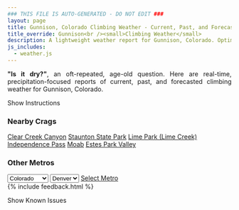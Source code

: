 ```yaml
---
### THIS FILE IS AUTO-GENERATED - DO NOT EDIT ###
layout: page
title: Gunnison, Colorado Climbing Weather - Current, Past, and Forecasted Report
title_override: Gunnison<br /><small>Climbing Weather</small>
description: A lightweight weather report for Gunnison, Colorado. Optimized for slow internet connections.
js_includes:
  - weather.js
---
```


<section class="measure center lh-copy f5-ns f6 ph2 mv4" style="text-align: justify;">
<strong>"Is it dry?"</strong>, an oft-repeated, age-old question. Here are real-time,
precipitation-focused reports of current, past, and forecasted climbing weather for Gunnison, Colorado.
</section>

<p id="settings-toggle" class="mw5 b center tc hover-light-red black-70 pointer">Show Instructions</p>
<section id="settings" class="overflow-hidden" style="display:none;">
    <div class="mv2 ph2 center">
        <div class="fn f6 tc pv2">
            <p class="measure lh-copy center"><strong>Show/hide hourly forecasts</strong> by clicking the desired day.</p>
            <hr class="mw5 p0 mv2 o-60 b0 bt b--light-red light-red bg-light-red">
            <p class="measure lh-copy center"><strong>Current and Past conditions</strong> are measured by the nearest weather station. <strong>Forecast conditions</strong> are calculated and polled separately.</p>
            <hr class="mw5 p0 mv2 o-60 b0 bt b--light-red light-red bg-light-red">
            <p class="measure lh-copy center"><strong>Having issues?</strong> Try <a id="clear-cache" class="no-underline relative fancy-link light-red hover-light-red" href="#">clearing the local cache</a>.</p>
            <hr class="mw5 p0 mv2 o-60 b0 bt b--light-red light-red bg-light-red">
            <p class="measure lh-copy center">Weather data sourced from <a class="no-underline fancy-link relative light-red" target="_blank" href="https://www.weather.gov/documentation/services-web-api">weather.gov</a>.</p>
        </div>
    </div>
</section>
<section id="weather" data-crag="gunnison-colorado" class="mv4-ns mv3 ph2 center"></section>
<section id="nearby" class="tc lh-copy">
  <h3>Nearby Crags</h3>
<a class="nowrap no-underline fancy-link relative light-red mh3" href="/crags/clear-creek-canyon-colorado-weather.html">Clear Creek Canyon</a>
<a class="nowrap no-underline fancy-link relative light-red mh3" href="/crags/staunton-state-park-colorado-weather.html">Staunton State Park</a>
<a class="nowrap no-underline fancy-link relative light-red mh3" href="/crags/lime-park-lime-creek-colorado-weather.html">Lime Park (Lime Creek)</a>
<a class="nowrap no-underline fancy-link relative light-red mh3" href="/crags/independence-pass-colorado-weather.html">Independence Pass</a>
<a class="nowrap no-underline fancy-link relative light-red mh3" href="/crags/moab-utah-weather.html">Moab</a>
<a class="nowrap no-underline fancy-link relative light-red mh3" href="/crags/estes-park-valley-colorado-weather.html">Estes Park Valley</a>
</section>
<section id="nearby" class="tc lh-copy">
  <h3>Other Metros</h3>
  <select class="ma1 bg-near-white pa2" id="stateSel">
    <option value="Texas">Texas</option>
    <option value="Washington">Washington</option>
    <option value="Colorado" selected>Colorado</option>
    <option value="Tennessee">Tennessee</option>
    <option value="Utah">Utah</option>
    <option value="California">California</option>
  </select>
  <select class="ma1 bg-near-white pa2" id="citySel">
    <option value="Denver" selected>Denver</option>
  </select>
  <a id="selectMetro" class="f6 link dim ph3 pv2 ma1 dib white bg-light-red" href="/crags/denver-colorado-weather.html">Select Metro</a>
  <script>
    var states = [];
    states["Texas"] = "Austin"
    states["Washington"] = "Seattle"
    states["Colorado"] = "Denver"
    states["Tennessee"] = "Nashville"
    states["Utah"] = "Salt Lake City"
    states["California"] = "San Francisco|Los Angeles"
  </script>
</section>
{% include feedback.html %}
<p id="issues-toggle" class="mw5 b center tc hover-light-red black-70 pointer">Show Known Issues</p>
<section id="issues" class="overflow-hidden tc f6">
</section>

<script>
  var weekly_GJT_152_72 = {"updated":"2022-01-29T07:51:34+00:00","units":"us","forecastGenerator":"BaselineForecastGenerator","generatedAt":"2022-01-29T08:43:34+00:00","updateTime":"2022-01-29T07:51:34+00:00","validTimes":"2022-01-29T01:00:00+00:00/P8D","elevation":{"unitCode":"wmoUnit:m","value":2479.8528},"periods":[{"number":1,"name":"Overnight","startTime":"2022-01-29T01:00:00-07:00","endTime":"2022-01-29T06:00:00-07:00","isDaytime":false,"temperature":-2,"temperatureUnit":"F","temperatureTrend":null,"windSpeed":"0 mph","windDirection":"E","icon":"https://api.weather.gov/icons/land/night/cold?size=medium","shortForecast":"Mostly Clear","detailedForecast":"Mostly clear, with a low around -2. East wind around 0 mph."},{"number":2,"name":"Saturday","startTime":"2022-01-29T06:00:00-07:00","endTime":"2022-01-29T18:00:00-07:00","isDaytime":true,"temperature":23,"temperatureUnit":"F","temperatureTrend":null,"windSpeed":"0 to 5 mph","windDirection":"WNW","icon":"https://api.weather.gov/icons/land/day/few?size=medium","shortForecast":"Sunny","detailedForecast":"Sunny, with a high near 23. West northwest wind 0 to 5 mph."},{"number":3,"name":"Saturday Night","startTime":"2022-01-29T18:00:00-07:00","endTime":"2022-01-30T06:00:00-07:00","isDaytime":false,"temperature":-1,"temperatureUnit":"F","temperatureTrend":null,"windSpeed":"0 to 5 mph","windDirection":"NE","icon":"https://api.weather.gov/icons/land/night/cold?size=medium","shortForecast":"Mostly Clear","detailedForecast":"Mostly clear, with a low around -1. Northeast wind 0 to 5 mph."},{"number":4,"name":"Sunday","startTime":"2022-01-30T06:00:00-07:00","endTime":"2022-01-30T18:00:00-07:00","isDaytime":true,"temperature":34,"temperatureUnit":"F","temperatureTrend":null,"windSpeed":"0 to 5 mph","windDirection":"SSW","icon":"https://api.weather.gov/icons/land/day/few?size=medium","shortForecast":"Sunny","detailedForecast":"Sunny, with a high near 34. South southwest wind 0 to 5 mph."},{"number":5,"name":"Sunday Night","startTime":"2022-01-30T18:00:00-07:00","endTime":"2022-01-31T06:00:00-07:00","isDaytime":false,"temperature":2,"temperatureUnit":"F","temperatureTrend":null,"windSpeed":"5 mph","windDirection":"NE","icon":"https://api.weather.gov/icons/land/night/cold?size=medium","shortForecast":"Mostly Clear","detailedForecast":"Mostly clear, with a low around 2. Northeast wind around 5 mph."},{"number":6,"name":"Monday","startTime":"2022-01-31T06:00:00-07:00","endTime":"2022-01-31T18:00:00-07:00","isDaytime":true,"temperature":34,"temperatureUnit":"F","temperatureTrend":null,"windSpeed":"5 to 10 mph","windDirection":"WNW","icon":"https://api.weather.gov/icons/land/day/sct?size=medium","shortForecast":"Mostly Sunny","detailedForecast":"Mostly sunny, with a high near 34."},{"number":7,"name":"Monday Night","startTime":"2022-01-31T18:00:00-07:00","endTime":"2022-02-01T06:00:00-07:00","isDaytime":false,"temperature":6,"temperatureUnit":"F","temperatureTrend":null,"windSpeed":"5 to 10 mph","windDirection":"NNW","icon":"https://api.weather.gov/icons/land/night/cold?size=medium","shortForecast":"Partly Cloudy","detailedForecast":"Partly cloudy, with a low around 6."},{"number":8,"name":"Tuesday","startTime":"2022-02-01T06:00:00-07:00","endTime":"2022-02-01T18:00:00-07:00","isDaytime":true,"temperature":30,"temperatureUnit":"F","temperatureTrend":null,"windSpeed":"5 mph","windDirection":"WSW","icon":"https://api.weather.gov/icons/land/day/snow?size=medium","shortForecast":"Chance Snow Showers","detailedForecast":"A chance of snow showers after 11am. Mostly cloudy, with a high near 30. New snow accumulation of less than half an inch possible."},{"number":9,"name":"Tuesday Night","startTime":"2022-02-01T18:00:00-07:00","endTime":"2022-02-02T06:00:00-07:00","isDaytime":false,"temperature":8,"temperatureUnit":"F","temperatureTrend":null,"windSpeed":"5 mph","windDirection":"W","icon":"https://api.weather.gov/icons/land/night/snow?size=medium","shortForecast":"Chance Snow Showers","detailedForecast":"A chance of snow showers. Mostly cloudy, with a low around 8. New snow accumulation of less than one inch possible."},{"number":10,"name":"Wednesday","startTime":"2022-02-02T06:00:00-07:00","endTime":"2022-02-02T18:00:00-07:00","isDaytime":true,"temperature":24,"temperatureUnit":"F","temperatureTrend":null,"windSpeed":"5 to 15 mph","windDirection":"WSW","icon":"https://api.weather.gov/icons/land/day/snow?size=medium","shortForecast":"Chance Snow Showers","detailedForecast":"A chance of snow showers before 5pm. Mostly cloudy, with a high near 24. New snow accumulation of less than half an inch possible."},{"number":11,"name":"Wednesday Night","startTime":"2022-02-02T18:00:00-07:00","endTime":"2022-02-03T06:00:00-07:00","isDaytime":false,"temperature":-6,"temperatureUnit":"F","temperatureTrend":null,"windSpeed":"5 to 10 mph","windDirection":"SW","icon":"https://api.weather.gov/icons/land/night/cold?size=medium","shortForecast":"Partly Cloudy","detailedForecast":"Partly cloudy, with a low around -6."},{"number":12,"name":"Thursday","startTime":"2022-02-03T06:00:00-07:00","endTime":"2022-02-03T18:00:00-07:00","isDaytime":true,"temperature":20,"temperatureUnit":"F","temperatureTrend":null,"windSpeed":"5 to 10 mph","windDirection":"W","icon":"https://api.weather.gov/icons/land/day/sct?size=medium","shortForecast":"Mostly Sunny","detailedForecast":"Mostly sunny, with a high near 20."},{"number":13,"name":"Thursday Night","startTime":"2022-02-03T18:00:00-07:00","endTime":"2022-02-04T06:00:00-07:00","isDaytime":false,"temperature":-7,"temperatureUnit":"F","temperatureTrend":null,"windSpeed":"5 mph","windDirection":"NW","icon":"https://api.weather.gov/icons/land/night/cold?size=medium","shortForecast":"Mostly Clear","detailedForecast":"Mostly clear, with a low around -7."},{"number":14,"name":"Friday","startTime":"2022-02-04T06:00:00-07:00","endTime":"2022-02-04T18:00:00-07:00","isDaytime":true,"temperature":24,"temperatureUnit":"F","temperatureTrend":null,"windSpeed":"5 to 10 mph","windDirection":"W","icon":"https://api.weather.gov/icons/land/day/few?size=medium","shortForecast":"Sunny","detailedForecast":"Sunny, with a high near 24."}]}
  var hourly_GJT_152_72 = {"@context":["https://geojson.org/geojson-ld/geojson-context.jsonld",{"@version":"1.1","wx":"https://api.weather.gov/ontology#","geo":"http://www.opengis.net/ont/geosparql#","unit":"http://codes.wmo.int/common/unit/","@vocab":"https://api.weather.gov/ontology#"}],"type":"Feature","geometry":{"type":"Polygon","coordinates":[[[-106.855759,38.5572231],[-106.8532816,38.5351203],[-106.8249691,38.5370592],[-106.8274406,38.5591622],[-106.855759,38.5572231]]]},"properties":{"updated":"2022-01-29T07:51:34+00:00","units":"us","forecastGenerator":"HourlyForecastGenerator","generatedAt":"2022-01-29T08:43:35+00:00","updateTime":"2022-01-29T07:51:34+00:00","validTimes":"2022-01-29T01:00:00+00:00/P8D","elevation":{"unitCode":"wmoUnit:m","value":2479.8528},"periods":[{"number":1,"name":"","startTime":"2022-01-29T01:00:00-07:00","endTime":"2022-01-29T02:00:00-07:00","isDaytime":false,"temperature":-1,"temperatureUnit":"F","temperatureTrend":null,"windSpeed":"0 mph","windDirection":"E","icon":"https://api.weather.gov/icons/land/night/cold?size=small","shortForecast":"Mostly Clear","detailedForecast":""},{"number":2,"name":"","startTime":"2022-01-29T02:00:00-07:00","endTime":"2022-01-29T03:00:00-07:00","isDaytime":false,"temperature":-1,"temperatureUnit":"F","temperatureTrend":null,"windSpeed":"0 mph","windDirection":"E","icon":"https://api.weather.gov/icons/land/night/cold?size=small","shortForecast":"Mostly Clear","detailedForecast":""},{"number":3,"name":"","startTime":"2022-01-29T03:00:00-07:00","endTime":"2022-01-29T04:00:00-07:00","isDaytime":false,"temperature":0,"temperatureUnit":"F","temperatureTrend":null,"windSpeed":"0 mph","windDirection":"E","icon":"https://api.weather.gov/icons/land/night/cold?size=small","shortForecast":"Mostly Clear","detailedForecast":""},{"number":4,"name":"","startTime":"2022-01-29T04:00:00-07:00","endTime":"2022-01-29T05:00:00-07:00","isDaytime":false,"temperature":0,"temperatureUnit":"F","temperatureTrend":null,"windSpeed":"0 mph","windDirection":"E","icon":"https://api.weather.gov/icons/land/night/cold?size=small","shortForecast":"Mostly Clear","detailedForecast":""},{"number":5,"name":"","startTime":"2022-01-29T05:00:00-07:00","endTime":"2022-01-29T06:00:00-07:00","isDaytime":false,"temperature":0,"temperatureUnit":"F","temperatureTrend":null,"windSpeed":"0 mph","windDirection":"E","icon":"https://api.weather.gov/icons/land/night/cold?size=small","shortForecast":"Mostly Clear","detailedForecast":""},{"number":6,"name":"","startTime":"2022-01-29T06:00:00-07:00","endTime":"2022-01-29T07:00:00-07:00","isDaytime":true,"temperature":-1,"temperatureUnit":"F","temperatureTrend":null,"windSpeed":"0 mph","windDirection":"E","icon":"https://api.weather.gov/icons/land/day/cold?size=small","shortForecast":"Sunny","detailedForecast":""},{"number":7,"name":"","startTime":"2022-01-29T07:00:00-07:00","endTime":"2022-01-29T08:00:00-07:00","isDaytime":true,"temperature":-2,"temperatureUnit":"F","temperatureTrend":null,"windSpeed":"0 mph","windDirection":"E","icon":"https://api.weather.gov/icons/land/day/cold?size=small","shortForecast":"Mostly Sunny","detailedForecast":""},{"number":8,"name":"","startTime":"2022-01-29T08:00:00-07:00","endTime":"2022-01-29T09:00:00-07:00","isDaytime":true,"temperature":0,"temperatureUnit":"F","temperatureTrend":null,"windSpeed":"5 mph","windDirection":"E","icon":"https://api.weather.gov/icons/land/day/cold?size=small","shortForecast":"Mostly Sunny","detailedForecast":""},{"number":9,"name":"","startTime":"2022-01-29T09:00:00-07:00","endTime":"2022-01-29T10:00:00-07:00","isDaytime":true,"temperature":4,"temperatureUnit":"F","temperatureTrend":null,"windSpeed":"0 mph","windDirection":"N","icon":"https://api.weather.gov/icons/land/day/cold?size=small","shortForecast":"Sunny","detailedForecast":""},{"number":10,"name":"","startTime":"2022-01-29T10:00:00-07:00","endTime":"2022-01-29T11:00:00-07:00","isDaytime":true,"temperature":10,"temperatureUnit":"F","temperatureTrend":null,"windSpeed":"5 mph","windDirection":"W","icon":"https://api.weather.gov/icons/land/day/cold?size=small","shortForecast":"Sunny","detailedForecast":""},{"number":11,"name":"","startTime":"2022-01-29T11:00:00-07:00","endTime":"2022-01-29T12:00:00-07:00","isDaytime":true,"temperature":16,"temperatureUnit":"F","temperatureTrend":null,"windSpeed":"5 mph","windDirection":"W","icon":"https://api.weather.gov/icons/land/day/few?size=small","shortForecast":"Sunny","detailedForecast":""},{"number":12,"name":"","startTime":"2022-01-29T12:00:00-07:00","endTime":"2022-01-29T13:00:00-07:00","isDaytime":true,"temperature":20,"temperatureUnit":"F","temperatureTrend":null,"windSpeed":"5 mph","windDirection":"SW","icon":"https://api.weather.gov/icons/land/day/few?size=small","shortForecast":"Sunny","detailedForecast":""},{"number":13,"name":"","startTime":"2022-01-29T13:00:00-07:00","endTime":"2022-01-29T14:00:00-07:00","isDaytime":true,"temperature":22,"temperatureUnit":"F","temperatureTrend":null,"windSpeed":"5 mph","windDirection":"SW","icon":"https://api.weather.gov/icons/land/day/few?size=small","shortForecast":"Sunny","detailedForecast":""},{"number":14,"name":"","startTime":"2022-01-29T14:00:00-07:00","endTime":"2022-01-29T15:00:00-07:00","isDaytime":true,"temperature":23,"temperatureUnit":"F","temperatureTrend":null,"windSpeed":"5 mph","windDirection":"W","icon":"https://api.weather.gov/icons/land/day/few?size=small","shortForecast":"Sunny","detailedForecast":""},{"number":15,"name":"","startTime":"2022-01-29T15:00:00-07:00","endTime":"2022-01-29T16:00:00-07:00","isDaytime":true,"temperature":23,"temperatureUnit":"F","temperatureTrend":null,"windSpeed":"5 mph","windDirection":"W","icon":"https://api.weather.gov/icons/land/day/few?size=small","shortForecast":"Sunny","detailedForecast":""},{"number":16,"name":"","startTime":"2022-01-29T16:00:00-07:00","endTime":"2022-01-29T17:00:00-07:00","isDaytime":true,"temperature":22,"temperatureUnit":"F","temperatureTrend":null,"windSpeed":"5 mph","windDirection":"W","icon":"https://api.weather.gov/icons/land/day/few?size=small","shortForecast":"Sunny","detailedForecast":""},{"number":17,"name":"","startTime":"2022-01-29T17:00:00-07:00","endTime":"2022-01-29T18:00:00-07:00","isDaytime":true,"temperature":19,"temperatureUnit":"F","temperatureTrend":null,"windSpeed":"5 mph","windDirection":"NNW","icon":"https://api.weather.gov/icons/land/day/few?size=small","shortForecast":"Sunny","detailedForecast":""},{"number":18,"name":"","startTime":"2022-01-29T18:00:00-07:00","endTime":"2022-01-29T19:00:00-07:00","isDaytime":false,"temperature":16,"temperatureUnit":"F","temperatureTrend":null,"windSpeed":"5 mph","windDirection":"N","icon":"https://api.weather.gov/icons/land/night/few?size=small","shortForecast":"Mostly Clear","detailedForecast":""},{"number":19,"name":"","startTime":"2022-01-29T19:00:00-07:00","endTime":"2022-01-29T20:00:00-07:00","isDaytime":false,"temperature":12,"temperatureUnit":"F","temperatureTrend":null,"windSpeed":"5 mph","windDirection":"NNE","icon":"https://api.weather.gov/icons/land/night/few?size=small","shortForecast":"Mostly Clear","detailedForecast":""},{"number":20,"name":"","startTime":"2022-01-29T20:00:00-07:00","endTime":"2022-01-29T21:00:00-07:00","isDaytime":false,"temperature":10,"temperatureUnit":"F","temperatureTrend":null,"windSpeed":"5 mph","windDirection":"N","icon":"https://api.weather.gov/icons/land/night/cold?size=small","shortForecast":"Mostly Clear","detailedForecast":""},{"number":21,"name":"","startTime":"2022-01-29T21:00:00-07:00","endTime":"2022-01-29T22:00:00-07:00","isDaytime":false,"temperature":8,"temperatureUnit":"F","temperatureTrend":null,"windSpeed":"0 mph","windDirection":"ENE","icon":"https://api.weather.gov/icons/land/night/cold?size=small","shortForecast":"Mostly Clear","detailedForecast":""},{"number":22,"name":"","startTime":"2022-01-29T22:00:00-07:00","endTime":"2022-01-29T23:00:00-07:00","isDaytime":false,"temperature":7,"temperatureUnit":"F","temperatureTrend":null,"windSpeed":"5 mph","windDirection":"E","icon":"https://api.weather.gov/icons/land/night/cold?size=small","shortForecast":"Mostly Clear","detailedForecast":""},{"number":23,"name":"","startTime":"2022-01-29T23:00:00-07:00","endTime":"2022-01-30T00:00:00-07:00","isDaytime":false,"temperature":6,"temperatureUnit":"F","temperatureTrend":null,"windSpeed":"5 mph","windDirection":"E","icon":"https://api.weather.gov/icons/land/night/cold?size=small","shortForecast":"Mostly Clear","detailedForecast":""},{"number":24,"name":"","startTime":"2022-01-30T00:00:00-07:00","endTime":"2022-01-30T01:00:00-07:00","isDaytime":false,"temperature":5,"temperatureUnit":"F","temperatureTrend":null,"windSpeed":"5 mph","windDirection":"ENE","icon":"https://api.weather.gov/icons/land/night/cold?size=small","shortForecast":"Mostly Clear","detailedForecast":""},{"number":25,"name":"","startTime":"2022-01-30T01:00:00-07:00","endTime":"2022-01-30T02:00:00-07:00","isDaytime":false,"temperature":4,"temperatureUnit":"F","temperatureTrend":null,"windSpeed":"0 mph","windDirection":"ENE","icon":"https://api.weather.gov/icons/land/night/cold?size=small","shortForecast":"Mostly Clear","detailedForecast":""},{"number":26,"name":"","startTime":"2022-01-30T02:00:00-07:00","endTime":"2022-01-30T03:00:00-07:00","isDaytime":false,"temperature":2,"temperatureUnit":"F","temperatureTrend":null,"windSpeed":"0 mph","windDirection":"ENE","icon":"https://api.weather.gov/icons/land/night/cold?size=small","shortForecast":"Mostly Clear","detailedForecast":""},{"number":27,"name":"","startTime":"2022-01-30T03:00:00-07:00","endTime":"2022-01-30T04:00:00-07:00","isDaytime":false,"temperature":1,"temperatureUnit":"F","temperatureTrend":null,"windSpeed":"0 mph","windDirection":"ENE","icon":"https://api.weather.gov/icons/land/night/cold?size=small","shortForecast":"Mostly Clear","detailedForecast":""},{"number":28,"name":"","startTime":"2022-01-30T04:00:00-07:00","endTime":"2022-01-30T05:00:00-07:00","isDaytime":false,"temperature":0,"temperatureUnit":"F","temperatureTrend":null,"windSpeed":"0 mph","windDirection":"ENE","icon":"https://api.weather.gov/icons/land/night/cold?size=small","shortForecast":"Mostly Clear","detailedForecast":""},{"number":29,"name":"","startTime":"2022-01-30T05:00:00-07:00","endTime":"2022-01-30T06:00:00-07:00","isDaytime":false,"temperature":0,"temperatureUnit":"F","temperatureTrend":null,"windSpeed":"0 mph","windDirection":"ENE","icon":"https://api.weather.gov/icons/land/night/cold?size=small","shortForecast":"Mostly Clear","detailedForecast":""},{"number":30,"name":"","startTime":"2022-01-30T06:00:00-07:00","endTime":"2022-01-30T07:00:00-07:00","isDaytime":true,"temperature":-1,"temperatureUnit":"F","temperatureTrend":null,"windSpeed":"0 mph","windDirection":"ENE","icon":"https://api.weather.gov/icons/land/day/cold?size=small","shortForecast":"Sunny","detailedForecast":""},{"number":31,"name":"","startTime":"2022-01-30T07:00:00-07:00","endTime":"2022-01-30T08:00:00-07:00","isDaytime":true,"temperature":-1,"temperatureUnit":"F","temperatureTrend":null,"windSpeed":"0 mph","windDirection":"ENE","icon":"https://api.weather.gov/icons/land/day/cold?size=small","shortForecast":"Mostly Sunny","detailedForecast":""},{"number":32,"name":"","startTime":"2022-01-30T08:00:00-07:00","endTime":"2022-01-30T09:00:00-07:00","isDaytime":true,"temperature":1,"temperatureUnit":"F","temperatureTrend":null,"windSpeed":"0 mph","windDirection":"ENE","icon":"https://api.weather.gov/icons/land/day/cold?size=small","shortForecast":"Mostly Sunny","detailedForecast":""},{"number":33,"name":"","startTime":"2022-01-30T09:00:00-07:00","endTime":"2022-01-30T10:00:00-07:00","isDaytime":true,"temperature":6,"temperatureUnit":"F","temperatureTrend":null,"windSpeed":"0 mph","windDirection":"ESE","icon":"https://api.weather.gov/icons/land/day/cold?size=small","shortForecast":"Mostly Sunny","detailedForecast":""},{"number":34,"name":"","startTime":"2022-01-30T10:00:00-07:00","endTime":"2022-01-30T11:00:00-07:00","isDaytime":true,"temperature":14,"temperatureUnit":"F","temperatureTrend":null,"windSpeed":"5 mph","windDirection":"S","icon":"https://api.weather.gov/icons/land/day/few?size=small","shortForecast":"Sunny","detailedForecast":""},{"number":35,"name":"","startTime":"2022-01-30T11:00:00-07:00","endTime":"2022-01-30T12:00:00-07:00","isDaytime":true,"temperature":22,"temperatureUnit":"F","temperatureTrend":null,"windSpeed":"5 mph","windDirection":"SSW","icon":"https://api.weather.gov/icons/land/day/few?size=small","shortForecast":"Sunny","detailedForecast":""},{"number":36,"name":"","startTime":"2022-01-30T12:00:00-07:00","endTime":"2022-01-30T13:00:00-07:00","isDaytime":true,"temperature":28,"temperatureUnit":"F","temperatureTrend":null,"windSpeed":"5 mph","windDirection":"SW","icon":"https://api.weather.gov/icons/land/day/few?size=small","shortForecast":"Sunny","detailedForecast":""},{"number":37,"name":"","startTime":"2022-01-30T13:00:00-07:00","endTime":"2022-01-30T14:00:00-07:00","isDaytime":true,"temperature":32,"temperatureUnit":"F","temperatureTrend":null,"windSpeed":"5 mph","windDirection":"WSW","icon":"https://api.weather.gov/icons/land/day/few?size=small","shortForecast":"Sunny","detailedForecast":""},{"number":38,"name":"","startTime":"2022-01-30T14:00:00-07:00","endTime":"2022-01-30T15:00:00-07:00","isDaytime":true,"temperature":34,"temperatureUnit":"F","temperatureTrend":null,"windSpeed":"5 mph","windDirection":"WSW","icon":"https://api.weather.gov/icons/land/day/few?size=small","shortForecast":"Sunny","detailedForecast":""},{"number":39,"name":"","startTime":"2022-01-30T15:00:00-07:00","endTime":"2022-01-30T16:00:00-07:00","isDaytime":true,"temperature":34,"temperatureUnit":"F","temperatureTrend":null,"windSpeed":"5 mph","windDirection":"WSW","icon":"https://api.weather.gov/icons/land/day/few?size=small","shortForecast":"Sunny","detailedForecast":""},{"number":40,"name":"","startTime":"2022-01-30T16:00:00-07:00","endTime":"2022-01-30T17:00:00-07:00","isDaytime":true,"temperature":33,"temperatureUnit":"F","temperatureTrend":null,"windSpeed":"5 mph","windDirection":"W","icon":"https://api.weather.gov/icons/land/day/few?size=small","shortForecast":"Sunny","detailedForecast":""},{"number":41,"name":"","startTime":"2022-01-30T17:00:00-07:00","endTime":"2022-01-30T18:00:00-07:00","isDaytime":true,"temperature":26,"temperatureUnit":"F","temperatureTrend":null,"windSpeed":"5 mph","windDirection":"SSW","icon":"https://api.weather.gov/icons/land/day/few?size=small","shortForecast":"Sunny","detailedForecast":""},{"number":42,"name":"","startTime":"2022-01-30T18:00:00-07:00","endTime":"2022-01-30T19:00:00-07:00","isDaytime":false,"temperature":23,"temperatureUnit":"F","temperatureTrend":null,"windSpeed":"5 mph","windDirection":"S","icon":"https://api.weather.gov/icons/land/night/few?size=small","shortForecast":"Mostly Clear","detailedForecast":""},{"number":43,"name":"","startTime":"2022-01-30T19:00:00-07:00","endTime":"2022-01-30T20:00:00-07:00","isDaytime":false,"temperature":20,"temperatureUnit":"F","temperatureTrend":null,"windSpeed":"5 mph","windDirection":"ESE","icon":"https://api.weather.gov/icons/land/night/skc?size=small","shortForecast":"Clear","detailedForecast":""},{"number":44,"name":"","startTime":"2022-01-30T20:00:00-07:00","endTime":"2022-01-30T21:00:00-07:00","isDaytime":false,"temperature":17,"temperatureUnit":"F","temperatureTrend":null,"windSpeed":"5 mph","windDirection":"E","icon":"https://api.weather.gov/icons/land/night/skc?size=small","shortForecast":"Clear","detailedForecast":""},{"number":45,"name":"","startTime":"2022-01-30T21:00:00-07:00","endTime":"2022-01-30T22:00:00-07:00","isDaytime":false,"temperature":15,"temperatureUnit":"F","temperatureTrend":null,"windSpeed":"5 mph","windDirection":"ENE","icon":"https://api.weather.gov/icons/land/night/skc?size=small","shortForecast":"Clear","detailedForecast":""},{"number":46,"name":"","startTime":"2022-01-30T22:00:00-07:00","endTime":"2022-01-30T23:00:00-07:00","isDaytime":false,"temperature":13,"temperatureUnit":"F","temperatureTrend":null,"windSpeed":"5 mph","windDirection":"ENE","icon":"https://api.weather.gov/icons/land/night/skc?size=small","shortForecast":"Clear","detailedForecast":""},{"number":47,"name":"","startTime":"2022-01-30T23:00:00-07:00","endTime":"2022-01-31T00:00:00-07:00","isDaytime":false,"temperature":12,"temperatureUnit":"F","temperatureTrend":null,"windSpeed":"5 mph","windDirection":"NE","icon":"https://api.weather.gov/icons/land/night/few?size=small","shortForecast":"Mostly Clear","detailedForecast":""},{"number":48,"name":"","startTime":"2022-01-31T00:00:00-07:00","endTime":"2022-01-31T01:00:00-07:00","isDaytime":false,"temperature":10,"temperatureUnit":"F","temperatureTrend":null,"windSpeed":"5 mph","windDirection":"NE","icon":"https://api.weather.gov/icons/land/night/cold?size=small","shortForecast":"Mostly Clear","detailedForecast":""},{"number":49,"name":"","startTime":"2022-01-31T01:00:00-07:00","endTime":"2022-01-31T02:00:00-07:00","isDaytime":false,"temperature":9,"temperatureUnit":"F","temperatureTrend":null,"windSpeed":"5 mph","windDirection":"NE","icon":"https://api.weather.gov/icons/land/night/cold?size=small","shortForecast":"Mostly Clear","detailedForecast":""},{"number":50,"name":"","startTime":"2022-01-31T02:00:00-07:00","endTime":"2022-01-31T03:00:00-07:00","isDaytime":false,"temperature":8,"temperatureUnit":"F","temperatureTrend":null,"windSpeed":"5 mph","windDirection":"NE","icon":"https://api.weather.gov/icons/land/night/cold?size=small","shortForecast":"Mostly Clear","detailedForecast":""},{"number":51,"name":"","startTime":"2022-01-31T03:00:00-07:00","endTime":"2022-01-31T04:00:00-07:00","isDaytime":false,"temperature":8,"temperatureUnit":"F","temperatureTrend":null,"windSpeed":"5 mph","windDirection":"NNE","icon":"https://api.weather.gov/icons/land/night/cold?size=small","shortForecast":"Mostly Clear","detailedForecast":""},{"number":52,"name":"","startTime":"2022-01-31T04:00:00-07:00","endTime":"2022-01-31T05:00:00-07:00","isDaytime":false,"temperature":7,"temperatureUnit":"F","temperatureTrend":null,"windSpeed":"5 mph","windDirection":"N","icon":"https://api.weather.gov/icons/land/night/cold?size=small","shortForecast":"Mostly Clear","detailedForecast":""},{"number":53,"name":"","startTime":"2022-01-31T05:00:00-07:00","endTime":"2022-01-31T06:00:00-07:00","isDaytime":false,"temperature":7,"temperatureUnit":"F","temperatureTrend":null,"windSpeed":"5 mph","windDirection":"NNW","icon":"https://api.weather.gov/icons/land/night/cold?size=small","shortForecast":"Mostly Clear","detailedForecast":""},{"number":54,"name":"","startTime":"2022-01-31T06:00:00-07:00","endTime":"2022-01-31T07:00:00-07:00","isDaytime":true,"temperature":6,"temperatureUnit":"F","temperatureTrend":null,"windSpeed":"5 mph","windDirection":"NNW","icon":"https://api.weather.gov/icons/land/day/cold?size=small","shortForecast":"Sunny","detailedForecast":""},{"number":55,"name":"","startTime":"2022-01-31T07:00:00-07:00","endTime":"2022-01-31T08:00:00-07:00","isDaytime":true,"temperature":5,"temperatureUnit":"F","temperatureTrend":null,"windSpeed":"5 mph","windDirection":"NNW","icon":"https://api.weather.gov/icons/land/day/cold?size=small","shortForecast":"Mostly Sunny","detailedForecast":""},{"number":56,"name":"","startTime":"2022-01-31T08:00:00-07:00","endTime":"2022-01-31T09:00:00-07:00","isDaytime":true,"temperature":6,"temperatureUnit":"F","temperatureTrend":null,"windSpeed":"5 mph","windDirection":"NNW","icon":"https://api.weather.gov/icons/land/day/cold?size=small","shortForecast":"Partly Sunny","detailedForecast":""},{"number":57,"name":"","startTime":"2022-01-31T09:00:00-07:00","endTime":"2022-01-31T10:00:00-07:00","isDaytime":true,"temperature":11,"temperatureUnit":"F","temperatureTrend":null,"windSpeed":"5 mph","windDirection":"NW","icon":"https://api.weather.gov/icons/land/day/sct?size=small","shortForecast":"Mostly Sunny","detailedForecast":""},{"number":58,"name":"","startTime":"2022-01-31T10:00:00-07:00","endTime":"2022-01-31T11:00:00-07:00","isDaytime":true,"temperature":16,"temperatureUnit":"F","temperatureTrend":null,"windSpeed":"5 mph","windDirection":"W","icon":"https://api.weather.gov/icons/land/day/sct?size=small","shortForecast":"Mostly Sunny","detailedForecast":""},{"number":59,"name":"","startTime":"2022-01-31T11:00:00-07:00","endTime":"2022-01-31T12:00:00-07:00","isDaytime":true,"temperature":22,"temperatureUnit":"F","temperatureTrend":null,"windSpeed":"5 mph","windDirection":"W","icon":"https://api.weather.gov/icons/land/day/sct?size=small","shortForecast":"Mostly Sunny","detailedForecast":""},{"number":60,"name":"","startTime":"2022-01-31T12:00:00-07:00","endTime":"2022-01-31T13:00:00-07:00","isDaytime":true,"temperature":26,"temperatureUnit":"F","temperatureTrend":null,"windSpeed":"5 mph","windDirection":"W","icon":"https://api.weather.gov/icons/land/day/sct?size=small","shortForecast":"Mostly Sunny","detailedForecast":""},{"number":61,"name":"","startTime":"2022-01-31T13:00:00-07:00","endTime":"2022-01-31T14:00:00-07:00","isDaytime":true,"temperature":29,"temperatureUnit":"F","temperatureTrend":null,"windSpeed":"10 mph","windDirection":"W","icon":"https://api.weather.gov/icons/land/day/sct?size=small","shortForecast":"Mostly Sunny","detailedForecast":""},{"number":62,"name":"","startTime":"2022-01-31T14:00:00-07:00","endTime":"2022-01-31T15:00:00-07:00","isDaytime":true,"temperature":30,"temperatureUnit":"F","temperatureTrend":null,"windSpeed":"10 mph","windDirection":"W","icon":"https://api.weather.gov/icons/land/day/sct?size=small","shortForecast":"Mostly Sunny","detailedForecast":""},{"number":63,"name":"","startTime":"2022-01-31T15:00:00-07:00","endTime":"2022-01-31T16:00:00-07:00","isDaytime":true,"temperature":31,"temperatureUnit":"F","temperatureTrend":null,"windSpeed":"10 mph","windDirection":"W","icon":"https://api.weather.gov/icons/land/day/sct?size=small","shortForecast":"Mostly Sunny","detailedForecast":""},{"number":64,"name":"","startTime":"2022-01-31T16:00:00-07:00","endTime":"2022-01-31T17:00:00-07:00","isDaytime":true,"temperature":30,"temperatureUnit":"F","temperatureTrend":null,"windSpeed":"10 mph","windDirection":"W","icon":"https://api.weather.gov/icons/land/day/sct?size=small","shortForecast":"Mostly Sunny","detailedForecast":""},{"number":65,"name":"","startTime":"2022-01-31T17:00:00-07:00","endTime":"2022-01-31T18:00:00-07:00","isDaytime":true,"temperature":28,"temperatureUnit":"F","temperatureTrend":null,"windSpeed":"10 mph","windDirection":"W","icon":"https://api.weather.gov/icons/land/day/sct?size=small","shortForecast":"Mostly Sunny","detailedForecast":""},{"number":66,"name":"","startTime":"2022-01-31T18:00:00-07:00","endTime":"2022-01-31T19:00:00-07:00","isDaytime":false,"temperature":26,"temperatureUnit":"F","temperatureTrend":null,"windSpeed":"10 mph","windDirection":"W","icon":"https://api.weather.gov/icons/land/night/sct?size=small","shortForecast":"Partly Cloudy","detailedForecast":""},{"number":67,"name":"","startTime":"2022-01-31T19:00:00-07:00","endTime":"2022-01-31T20:00:00-07:00","isDaytime":false,"temperature":22,"temperatureUnit":"F","temperatureTrend":null,"windSpeed":"5 mph","windDirection":"WNW","icon":"https://api.weather.gov/icons/land/night/sct?size=small","shortForecast":"Partly Cloudy","detailedForecast":""},{"number":68,"name":"","startTime":"2022-01-31T20:00:00-07:00","endTime":"2022-01-31T21:00:00-07:00","isDaytime":false,"temperature":20,"temperatureUnit":"F","temperatureTrend":null,"windSpeed":"5 mph","windDirection":"WNW","icon":"https://api.weather.gov/icons/land/night/sct?size=small","shortForecast":"Partly Cloudy","detailedForecast":""},{"number":69,"name":"","startTime":"2022-01-31T21:00:00-07:00","endTime":"2022-01-31T22:00:00-07:00","isDaytime":false,"temperature":18,"temperatureUnit":"F","temperatureTrend":null,"windSpeed":"5 mph","windDirection":"NW","icon":"https://api.weather.gov/icons/land/night/sct?size=small","shortForecast":"Partly Cloudy","detailedForecast":""},{"number":70,"name":"","startTime":"2022-01-31T22:00:00-07:00","endTime":"2022-01-31T23:00:00-07:00","isDaytime":false,"temperature":16,"temperatureUnit":"F","temperatureTrend":null,"windSpeed":"5 mph","windDirection":"NW","icon":"https://api.weather.gov/icons/land/night/sct?size=small","shortForecast":"Partly Cloudy","detailedForecast":""},{"number":71,"name":"","startTime":"2022-01-31T23:00:00-07:00","endTime":"2022-02-01T00:00:00-07:00","isDaytime":false,"temperature":15,"temperatureUnit":"F","temperatureTrend":null,"windSpeed":"5 mph","windDirection":"NW","icon":"https://api.weather.gov/icons/land/night/sct?size=small","shortForecast":"Partly Cloudy","detailedForecast":""},{"number":72,"name":"","startTime":"2022-02-01T00:00:00-07:00","endTime":"2022-02-01T01:00:00-07:00","isDaytime":false,"temperature":14,"temperatureUnit":"F","temperatureTrend":null,"windSpeed":"5 mph","windDirection":"NNW","icon":"https://api.weather.gov/icons/land/night/sct?size=small","shortForecast":"Partly Cloudy","detailedForecast":""},{"number":73,"name":"","startTime":"2022-02-01T01:00:00-07:00","endTime":"2022-02-01T02:00:00-07:00","isDaytime":false,"temperature":13,"temperatureUnit":"F","temperatureTrend":null,"windSpeed":"5 mph","windDirection":"NNW","icon":"https://api.weather.gov/icons/land/night/sct?size=small","shortForecast":"Partly Cloudy","detailedForecast":""},{"number":74,"name":"","startTime":"2022-02-01T02:00:00-07:00","endTime":"2022-02-01T03:00:00-07:00","isDaytime":false,"temperature":12,"temperatureUnit":"F","temperatureTrend":null,"windSpeed":"5 mph","windDirection":"NNW","icon":"https://api.weather.gov/icons/land/night/bkn?size=small","shortForecast":"Mostly Cloudy","detailedForecast":""},{"number":75,"name":"","startTime":"2022-02-01T03:00:00-07:00","endTime":"2022-02-01T04:00:00-07:00","isDaytime":false,"temperature":11,"temperatureUnit":"F","temperatureTrend":null,"windSpeed":"5 mph","windDirection":"N","icon":"https://api.weather.gov/icons/land/night/bkn?size=small","shortForecast":"Mostly Cloudy","detailedForecast":""},{"number":76,"name":"","startTime":"2022-02-01T04:00:00-07:00","endTime":"2022-02-01T05:00:00-07:00","isDaytime":false,"temperature":10,"temperatureUnit":"F","temperatureTrend":null,"windSpeed":"5 mph","windDirection":"NNE","icon":"https://api.weather.gov/icons/land/night/cold?size=small","shortForecast":"Mostly Cloudy","detailedForecast":""},{"number":77,"name":"","startTime":"2022-02-01T05:00:00-07:00","endTime":"2022-02-01T06:00:00-07:00","isDaytime":false,"temperature":9,"temperatureUnit":"F","temperatureTrend":null,"windSpeed":"5 mph","windDirection":"NNE","icon":"https://api.weather.gov/icons/land/night/cold?size=small","shortForecast":"Mostly Cloudy","detailedForecast":""},{"number":78,"name":"","startTime":"2022-02-01T06:00:00-07:00","endTime":"2022-02-01T07:00:00-07:00","isDaytime":true,"temperature":8,"temperatureUnit":"F","temperatureTrend":null,"windSpeed":"5 mph","windDirection":"N","icon":"https://api.weather.gov/icons/land/day/cold?size=small","shortForecast":"Mostly Cloudy","detailedForecast":""},{"number":79,"name":"","startTime":"2022-02-01T07:00:00-07:00","endTime":"2022-02-01T08:00:00-07:00","isDaytime":true,"temperature":8,"temperatureUnit":"F","temperatureTrend":null,"windSpeed":"5 mph","windDirection":"WNW","icon":"https://api.weather.gov/icons/land/day/cold?size=small","shortForecast":"Mostly Cloudy","detailedForecast":""},{"number":80,"name":"","startTime":"2022-02-01T08:00:00-07:00","endTime":"2022-02-01T09:00:00-07:00","isDaytime":true,"temperature":9,"temperatureUnit":"F","temperatureTrend":null,"windSpeed":"5 mph","windDirection":"W","icon":"https://api.weather.gov/icons/land/day/cold?size=small","shortForecast":"Cloudy","detailedForecast":""},{"number":81,"name":"","startTime":"2022-02-01T09:00:00-07:00","endTime":"2022-02-01T10:00:00-07:00","isDaytime":true,"temperature":13,"temperatureUnit":"F","temperatureTrend":null,"windSpeed":"5 mph","windDirection":"W","icon":"https://api.weather.gov/icons/land/day/bkn?size=small","shortForecast":"Mostly Cloudy","detailedForecast":""},{"number":82,"name":"","startTime":"2022-02-01T10:00:00-07:00","endTime":"2022-02-01T11:00:00-07:00","isDaytime":true,"temperature":17,"temperatureUnit":"F","temperatureTrend":null,"windSpeed":"5 mph","windDirection":"SW","icon":"https://api.weather.gov/icons/land/day/bkn?size=small","shortForecast":"Mostly Cloudy","detailedForecast":""},{"number":83,"name":"","startTime":"2022-02-01T11:00:00-07:00","endTime":"2022-02-01T12:00:00-07:00","isDaytime":true,"temperature":21,"temperatureUnit":"F","temperatureTrend":null,"windSpeed":"5 mph","windDirection":"SSW","icon":"https://api.weather.gov/icons/land/day/snow?size=small","shortForecast":"Slight Chance Snow Showers","detailedForecast":""},{"number":84,"name":"","startTime":"2022-02-01T12:00:00-07:00","endTime":"2022-02-01T13:00:00-07:00","isDaytime":true,"temperature":24,"temperatureUnit":"F","temperatureTrend":null,"windSpeed":"5 mph","windDirection":"SSW","icon":"https://api.weather.gov/icons/land/day/snow?size=small","shortForecast":"Slight Chance Snow Showers","detailedForecast":""},{"number":85,"name":"","startTime":"2022-02-01T13:00:00-07:00","endTime":"2022-02-01T14:00:00-07:00","isDaytime":true,"temperature":27,"temperatureUnit":"F","temperatureTrend":null,"windSpeed":"5 mph","windDirection":"SSW","icon":"https://api.weather.gov/icons/land/day/snow?size=small","shortForecast":"Slight Chance Snow Showers","detailedForecast":""},{"number":86,"name":"","startTime":"2022-02-01T14:00:00-07:00","endTime":"2022-02-01T15:00:00-07:00","isDaytime":true,"temperature":28,"temperatureUnit":"F","temperatureTrend":null,"windSpeed":"5 mph","windDirection":"SSW","icon":"https://api.weather.gov/icons/land/day/snow?size=small","shortForecast":"Slight Chance Snow Showers","detailedForecast":""},{"number":87,"name":"","startTime":"2022-02-01T15:00:00-07:00","endTime":"2022-02-01T16:00:00-07:00","isDaytime":true,"temperature":28,"temperatureUnit":"F","temperatureTrend":null,"windSpeed":"5 mph","windDirection":"SW","icon":"https://api.weather.gov/icons/land/day/snow?size=small","shortForecast":"Slight Chance Snow Showers","detailedForecast":""},{"number":88,"name":"","startTime":"2022-02-01T16:00:00-07:00","endTime":"2022-02-01T17:00:00-07:00","isDaytime":true,"temperature":27,"temperatureUnit":"F","temperatureTrend":null,"windSpeed":"5 mph","windDirection":"WSW","icon":"https://api.weather.gov/icons/land/day/snow?size=small","shortForecast":"Slight Chance Snow Showers","detailedForecast":""},{"number":89,"name":"","startTime":"2022-02-01T17:00:00-07:00","endTime":"2022-02-01T18:00:00-07:00","isDaytime":true,"temperature":26,"temperatureUnit":"F","temperatureTrend":null,"windSpeed":"5 mph","windDirection":"WSW","icon":"https://api.weather.gov/icons/land/day/snow?size=small","shortForecast":"Chance Snow Showers","detailedForecast":""},{"number":90,"name":"","startTime":"2022-02-01T18:00:00-07:00","endTime":"2022-02-01T19:00:00-07:00","isDaytime":false,"temperature":24,"temperatureUnit":"F","temperatureTrend":null,"windSpeed":"5 mph","windDirection":"WSW","icon":"https://api.weather.gov/icons/land/night/snow?size=small","shortForecast":"Chance Snow Showers","detailedForecast":""},{"number":91,"name":"","startTime":"2022-02-01T19:00:00-07:00","endTime":"2022-02-01T20:00:00-07:00","isDaytime":false,"temperature":22,"temperatureUnit":"F","temperatureTrend":null,"windSpeed":"5 mph","windDirection":"WSW","icon":"https://api.weather.gov/icons/land/night/snow?size=small","shortForecast":"Chance Snow Showers","detailedForecast":""},{"number":92,"name":"","startTime":"2022-02-01T20:00:00-07:00","endTime":"2022-02-01T21:00:00-07:00","isDaytime":false,"temperature":20,"temperatureUnit":"F","temperatureTrend":null,"windSpeed":"5 mph","windDirection":"WSW","icon":"https://api.weather.gov/icons/land/night/snow?size=small","shortForecast":"Chance Snow Showers","detailedForecast":""},{"number":93,"name":"","startTime":"2022-02-01T21:00:00-07:00","endTime":"2022-02-01T22:00:00-07:00","isDaytime":false,"temperature":18,"temperatureUnit":"F","temperatureTrend":null,"windSpeed":"5 mph","windDirection":"WSW","icon":"https://api.weather.gov/icons/land/night/snow?size=small","shortForecast":"Chance Snow Showers","detailedForecast":""},{"number":94,"name":"","startTime":"2022-02-01T22:00:00-07:00","endTime":"2022-02-01T23:00:00-07:00","isDaytime":false,"temperature":17,"temperatureUnit":"F","temperatureTrend":null,"windSpeed":"5 mph","windDirection":"W","icon":"https://api.weather.gov/icons/land/night/snow?size=small","shortForecast":"Chance Snow Showers","detailedForecast":""},{"number":95,"name":"","startTime":"2022-02-01T23:00:00-07:00","endTime":"2022-02-02T00:00:00-07:00","isDaytime":false,"temperature":16,"temperatureUnit":"F","temperatureTrend":null,"windSpeed":"5 mph","windDirection":"W","icon":"https://api.weather.gov/icons/land/night/snow?size=small","shortForecast":"Chance Snow Showers","detailedForecast":""},{"number":96,"name":"","startTime":"2022-02-02T00:00:00-07:00","endTime":"2022-02-02T01:00:00-07:00","isDaytime":false,"temperature":16,"temperatureUnit":"F","temperatureTrend":null,"windSpeed":"5 mph","windDirection":"W","icon":"https://api.weather.gov/icons/land/night/snow?size=small","shortForecast":"Chance Snow Showers","detailedForecast":""},{"number":97,"name":"","startTime":"2022-02-02T01:00:00-07:00","endTime":"2022-02-02T02:00:00-07:00","isDaytime":false,"temperature":15,"temperatureUnit":"F","temperatureTrend":null,"windSpeed":"5 mph","windDirection":"W","icon":"https://api.weather.gov/icons/land/night/snow?size=small","shortForecast":"Chance Snow Showers","detailedForecast":""},{"number":98,"name":"","startTime":"2022-02-02T02:00:00-07:00","endTime":"2022-02-02T03:00:00-07:00","isDaytime":false,"temperature":14,"temperatureUnit":"F","temperatureTrend":null,"windSpeed":"5 mph","windDirection":"W","icon":"https://api.weather.gov/icons/land/night/snow?size=small","shortForecast":"Chance Snow Showers","detailedForecast":""},{"number":99,"name":"","startTime":"2022-02-02T03:00:00-07:00","endTime":"2022-02-02T04:00:00-07:00","isDaytime":false,"temperature":13,"temperatureUnit":"F","temperatureTrend":null,"windSpeed":"5 mph","windDirection":"W","icon":"https://api.weather.gov/icons/land/night/snow?size=small","shortForecast":"Chance Snow Showers","detailedForecast":""},{"number":100,"name":"","startTime":"2022-02-02T04:00:00-07:00","endTime":"2022-02-02T05:00:00-07:00","isDaytime":false,"temperature":12,"temperatureUnit":"F","temperatureTrend":null,"windSpeed":"5 mph","windDirection":"W","icon":"https://api.weather.gov/icons/land/night/snow?size=small","shortForecast":"Chance Snow Showers","detailedForecast":""},{"number":101,"name":"","startTime":"2022-02-02T05:00:00-07:00","endTime":"2022-02-02T06:00:00-07:00","isDaytime":false,"temperature":11,"temperatureUnit":"F","temperatureTrend":null,"windSpeed":"5 mph","windDirection":"W","icon":"https://api.weather.gov/icons/land/night/snow?size=small","shortForecast":"Chance Snow Showers","detailedForecast":""},{"number":102,"name":"","startTime":"2022-02-02T06:00:00-07:00","endTime":"2022-02-02T07:00:00-07:00","isDaytime":true,"temperature":10,"temperatureUnit":"F","temperatureTrend":null,"windSpeed":"5 mph","windDirection":"W","icon":"https://api.weather.gov/icons/land/day/snow?size=small","shortForecast":"Chance Snow Showers","detailedForecast":""},{"number":103,"name":"","startTime":"2022-02-02T07:00:00-07:00","endTime":"2022-02-02T08:00:00-07:00","isDaytime":true,"temperature":8,"temperatureUnit":"F","temperatureTrend":null,"windSpeed":"5 mph","windDirection":"WSW","icon":"https://api.weather.gov/icons/land/day/snow?size=small","shortForecast":"Chance Snow Showers","detailedForecast":""},{"number":104,"name":"","startTime":"2022-02-02T08:00:00-07:00","endTime":"2022-02-02T09:00:00-07:00","isDaytime":true,"temperature":8,"temperatureUnit":"F","temperatureTrend":null,"windSpeed":"5 mph","windDirection":"WSW","icon":"https://api.weather.gov/icons/land/day/snow?size=small","shortForecast":"Chance Snow Showers","detailedForecast":""},{"number":105,"name":"","startTime":"2022-02-02T09:00:00-07:00","endTime":"2022-02-02T10:00:00-07:00","isDaytime":true,"temperature":10,"temperatureUnit":"F","temperatureTrend":null,"windSpeed":"10 mph","windDirection":"WSW","icon":"https://api.weather.gov/icons/land/day/snow?size=small","shortForecast":"Chance Snow Showers","detailedForecast":""},{"number":106,"name":"","startTime":"2022-02-02T10:00:00-07:00","endTime":"2022-02-02T11:00:00-07:00","isDaytime":true,"temperature":13,"temperatureUnit":"F","temperatureTrend":null,"windSpeed":"10 mph","windDirection":"WSW","icon":"https://api.weather.gov/icons/land/day/snow?size=small","shortForecast":"Chance Snow Showers","detailedForecast":""},{"number":107,"name":"","startTime":"2022-02-02T11:00:00-07:00","endTime":"2022-02-02T12:00:00-07:00","isDaytime":true,"temperature":16,"temperatureUnit":"F","temperatureTrend":null,"windSpeed":"10 mph","windDirection":"WSW","icon":"https://api.weather.gov/icons/land/day/snow?size=small","shortForecast":"Chance Snow Showers","detailedForecast":""},{"number":108,"name":"","startTime":"2022-02-02T12:00:00-07:00","endTime":"2022-02-02T13:00:00-07:00","isDaytime":true,"temperature":18,"temperatureUnit":"F","temperatureTrend":null,"windSpeed":"10 mph","windDirection":"WSW","icon":"https://api.weather.gov/icons/land/day/snow?size=small","shortForecast":"Chance Snow Showers","detailedForecast":""},{"number":109,"name":"","startTime":"2022-02-02T13:00:00-07:00","endTime":"2022-02-02T14:00:00-07:00","isDaytime":true,"temperature":20,"temperatureUnit":"F","temperatureTrend":null,"windSpeed":"15 mph","windDirection":"W","icon":"https://api.weather.gov/icons/land/day/snow?size=small","shortForecast":"Chance Snow Showers","detailedForecast":""},{"number":110,"name":"","startTime":"2022-02-02T14:00:00-07:00","endTime":"2022-02-02T15:00:00-07:00","isDaytime":true,"temperature":21,"temperatureUnit":"F","temperatureTrend":null,"windSpeed":"15 mph","windDirection":"W","icon":"https://api.weather.gov/icons/land/day/snow?size=small","shortForecast":"Chance Snow Showers","detailedForecast":""},{"number":111,"name":"","startTime":"2022-02-02T15:00:00-07:00","endTime":"2022-02-02T16:00:00-07:00","isDaytime":true,"temperature":21,"temperatureUnit":"F","temperatureTrend":null,"windSpeed":"15 mph","windDirection":"W","icon":"https://api.weather.gov/icons/land/day/snow?size=small","shortForecast":"Chance Snow Showers","detailedForecast":""},{"number":112,"name":"","startTime":"2022-02-02T16:00:00-07:00","endTime":"2022-02-02T17:00:00-07:00","isDaytime":true,"temperature":20,"temperatureUnit":"F","temperatureTrend":null,"windSpeed":"15 mph","windDirection":"W","icon":"https://api.weather.gov/icons/land/day/snow?size=small","shortForecast":"Chance Snow Showers","detailedForecast":""},{"number":113,"name":"","startTime":"2022-02-02T17:00:00-07:00","endTime":"2022-02-02T18:00:00-07:00","isDaytime":true,"temperature":18,"temperatureUnit":"F","temperatureTrend":null,"windSpeed":"10 mph","windDirection":"W","icon":"https://api.weather.gov/icons/land/day/sct?size=small","shortForecast":"Mostly Sunny","detailedForecast":""},{"number":114,"name":"","startTime":"2022-02-02T18:00:00-07:00","endTime":"2022-02-02T19:00:00-07:00","isDaytime":false,"temperature":16,"temperatureUnit":"F","temperatureTrend":null,"windSpeed":"10 mph","windDirection":"W","icon":"https://api.weather.gov/icons/land/night/sct?size=small","shortForecast":"Partly Cloudy","detailedForecast":""},{"number":115,"name":"","startTime":"2022-02-02T19:00:00-07:00","endTime":"2022-02-02T20:00:00-07:00","isDaytime":false,"temperature":13,"temperatureUnit":"F","temperatureTrend":null,"windSpeed":"10 mph","windDirection":"WSW","icon":"https://api.weather.gov/icons/land/night/sct?size=small","shortForecast":"Partly Cloudy","detailedForecast":""},{"number":116,"name":"","startTime":"2022-02-02T20:00:00-07:00","endTime":"2022-02-02T21:00:00-07:00","isDaytime":false,"temperature":10,"temperatureUnit":"F","temperatureTrend":null,"windSpeed":"10 mph","windDirection":"WSW","icon":"https://api.weather.gov/icons/land/night/cold?size=small","shortForecast":"Partly Cloudy","detailedForecast":""},{"number":117,"name":"","startTime":"2022-02-02T21:00:00-07:00","endTime":"2022-02-02T22:00:00-07:00","isDaytime":false,"temperature":8,"temperatureUnit":"F","temperatureTrend":null,"windSpeed":"10 mph","windDirection":"WSW","icon":"https://api.weather.gov/icons/land/night/cold?size=small","shortForecast":"Partly Cloudy","detailedForecast":""},{"number":118,"name":"","startTime":"2022-02-02T22:00:00-07:00","endTime":"2022-02-02T23:00:00-07:00","isDaytime":false,"temperature":5,"temperatureUnit":"F","temperatureTrend":null,"windSpeed":"10 mph","windDirection":"SW","icon":"https://api.weather.gov/icons/land/night/cold?size=small","shortForecast":"Partly Cloudy","detailedForecast":""},{"number":119,"name":"","startTime":"2022-02-02T23:00:00-07:00","endTime":"2022-02-03T00:00:00-07:00","isDaytime":false,"temperature":4,"temperatureUnit":"F","temperatureTrend":null,"windSpeed":"10 mph","windDirection":"SSW","icon":"https://api.weather.gov/icons/land/night/cold?size=small","shortForecast":"Partly Cloudy","detailedForecast":""},{"number":120,"name":"","startTime":"2022-02-03T00:00:00-07:00","endTime":"2022-02-03T01:00:00-07:00","isDaytime":false,"temperature":2,"temperatureUnit":"F","temperatureTrend":null,"windSpeed":"10 mph","windDirection":"SSW","icon":"https://api.weather.gov/icons/land/night/cold?size=small","shortForecast":"Partly Cloudy","detailedForecast":""},{"number":121,"name":"","startTime":"2022-02-03T01:00:00-07:00","endTime":"2022-02-03T02:00:00-07:00","isDaytime":false,"temperature":1,"temperatureUnit":"F","temperatureTrend":null,"windSpeed":"5 mph","windDirection":"S","icon":"https://api.weather.gov/icons/land/night/cold?size=small","shortForecast":"Partly Cloudy","detailedForecast":""},{"number":122,"name":"","startTime":"2022-02-03T02:00:00-07:00","endTime":"2022-02-03T03:00:00-07:00","isDaytime":false,"temperature":0,"temperatureUnit":"F","temperatureTrend":null,"windSpeed":"5 mph","windDirection":"S","icon":"https://api.weather.gov/icons/land/night/cold?size=small","shortForecast":"Partly Cloudy","detailedForecast":""},{"number":123,"name":"","startTime":"2022-02-03T03:00:00-07:00","endTime":"2022-02-03T04:00:00-07:00","isDaytime":false,"temperature":-2,"temperatureUnit":"F","temperatureTrend":null,"windSpeed":"5 mph","windDirection":"SW","icon":"https://api.weather.gov/icons/land/night/cold?size=small","shortForecast":"Partly Cloudy","detailedForecast":""},{"number":124,"name":"","startTime":"2022-02-03T04:00:00-07:00","endTime":"2022-02-03T05:00:00-07:00","isDaytime":false,"temperature":-3,"temperatureUnit":"F","temperatureTrend":null,"windSpeed":"5 mph","windDirection":"WNW","icon":"https://api.weather.gov/icons/land/night/cold?size=small","shortForecast":"Partly Cloudy","detailedForecast":""},{"number":125,"name":"","startTime":"2022-02-03T05:00:00-07:00","endTime":"2022-02-03T06:00:00-07:00","isDaytime":false,"temperature":-4,"temperatureUnit":"F","temperatureTrend":null,"windSpeed":"5 mph","windDirection":"NNW","icon":"https://api.weather.gov/icons/land/night/cold?size=small","shortForecast":"Partly Cloudy","detailedForecast":""},{"number":126,"name":"","startTime":"2022-02-03T06:00:00-07:00","endTime":"2022-02-03T07:00:00-07:00","isDaytime":true,"temperature":-5,"temperatureUnit":"F","temperatureTrend":null,"windSpeed":"5 mph","windDirection":"NW","icon":"https://api.weather.gov/icons/land/day/cold?size=small","shortForecast":"Partly Sunny","detailedForecast":""},{"number":127,"name":"","startTime":"2022-02-03T07:00:00-07:00","endTime":"2022-02-03T08:00:00-07:00","isDaytime":true,"temperature":-5,"temperatureUnit":"F","temperatureTrend":null,"windSpeed":"5 mph","windDirection":"W","icon":"https://api.weather.gov/icons/land/day/cold?size=small","shortForecast":"Partly Sunny","detailedForecast":""},{"number":128,"name":"","startTime":"2022-02-03T08:00:00-07:00","endTime":"2022-02-03T09:00:00-07:00","isDaytime":true,"temperature":-4,"temperatureUnit":"F","temperatureTrend":null,"windSpeed":"5 mph","windDirection":"W","icon":"https://api.weather.gov/icons/land/day/cold?size=small","shortForecast":"Partly Sunny","detailedForecast":""},{"number":129,"name":"","startTime":"2022-02-03T09:00:00-07:00","endTime":"2022-02-03T10:00:00-07:00","isDaytime":true,"temperature":-1,"temperatureUnit":"F","temperatureTrend":null,"windSpeed":"5 mph","windDirection":"W","icon":"https://api.weather.gov/icons/land/day/cold?size=small","shortForecast":"Partly Sunny","detailedForecast":""},{"number":130,"name":"","startTime":"2022-02-03T10:00:00-07:00","endTime":"2022-02-03T11:00:00-07:00","isDaytime":true,"temperature":3,"temperatureUnit":"F","temperatureTrend":null,"windSpeed":"5 mph","windDirection":"W","icon":"https://api.weather.gov/icons/land/day/cold?size=small","shortForecast":"Mostly Sunny","detailedForecast":""},{"number":131,"name":"","startTime":"2022-02-03T11:00:00-07:00","endTime":"2022-02-03T12:00:00-07:00","isDaytime":true,"temperature":8,"temperatureUnit":"F","temperatureTrend":null,"windSpeed":"5 mph","windDirection":"W","icon":"https://api.weather.gov/icons/land/day/cold?size=small","shortForecast":"Mostly Sunny","detailedForecast":""},{"number":132,"name":"","startTime":"2022-02-03T12:00:00-07:00","endTime":"2022-02-03T13:00:00-07:00","isDaytime":true,"temperature":11,"temperatureUnit":"F","temperatureTrend":null,"windSpeed":"5 mph","windDirection":"W","icon":"https://api.weather.gov/icons/land/day/sct?size=small","shortForecast":"Mostly Sunny","detailedForecast":""},{"number":133,"name":"","startTime":"2022-02-03T13:00:00-07:00","endTime":"2022-02-03T14:00:00-07:00","isDaytime":true,"temperature":14,"temperatureUnit":"F","temperatureTrend":null,"windSpeed":"5 mph","windDirection":"WSW","icon":"https://api.weather.gov/icons/land/day/sct?size=small","shortForecast":"Mostly Sunny","detailedForecast":""},{"number":134,"name":"","startTime":"2022-02-03T14:00:00-07:00","endTime":"2022-02-03T15:00:00-07:00","isDaytime":true,"temperature":16,"temperatureUnit":"F","temperatureTrend":null,"windSpeed":"10 mph","windDirection":"WSW","icon":"https://api.weather.gov/icons/land/day/sct?size=small","shortForecast":"Mostly Sunny","detailedForecast":""},{"number":135,"name":"","startTime":"2022-02-03T15:00:00-07:00","endTime":"2022-02-03T16:00:00-07:00","isDaytime":true,"temperature":17,"temperatureUnit":"F","temperatureTrend":null,"windSpeed":"10 mph","windDirection":"WSW","icon":"https://api.weather.gov/icons/land/day/sct?size=small","shortForecast":"Mostly Sunny","detailedForecast":""},{"number":136,"name":"","startTime":"2022-02-03T16:00:00-07:00","endTime":"2022-02-03T17:00:00-07:00","isDaytime":true,"temperature":16,"temperatureUnit":"F","temperatureTrend":null,"windSpeed":"10 mph","windDirection":"W","icon":"https://api.weather.gov/icons/land/day/sct?size=small","shortForecast":"Mostly Sunny","detailedForecast":""},{"number":137,"name":"","startTime":"2022-02-03T17:00:00-07:00","endTime":"2022-02-03T18:00:00-07:00","isDaytime":true,"temperature":15,"temperatureUnit":"F","temperatureTrend":null,"windSpeed":"10 mph","windDirection":"W","icon":"https://api.weather.gov/icons/land/day/sct?size=small","shortForecast":"Mostly Sunny","detailedForecast":""},{"number":138,"name":"","startTime":"2022-02-03T18:00:00-07:00","endTime":"2022-02-03T19:00:00-07:00","isDaytime":false,"temperature":12,"temperatureUnit":"F","temperatureTrend":null,"windSpeed":"5 mph","windDirection":"W","icon":"https://api.weather.gov/icons/land/night/sct?size=small","shortForecast":"Partly Cloudy","detailedForecast":""},{"number":139,"name":"","startTime":"2022-02-03T19:00:00-07:00","endTime":"2022-02-03T20:00:00-07:00","isDaytime":false,"temperature":10,"temperatureUnit":"F","temperatureTrend":null,"windSpeed":"5 mph","windDirection":"W","icon":"https://api.weather.gov/icons/land/night/cold?size=small","shortForecast":"Partly Cloudy","detailedForecast":""},{"number":140,"name":"","startTime":"2022-02-03T20:00:00-07:00","endTime":"2022-02-03T21:00:00-07:00","isDaytime":false,"temperature":7,"temperatureUnit":"F","temperatureTrend":null,"windSpeed":"5 mph","windDirection":"WNW","icon":"https://api.weather.gov/icons/land/night/cold?size=small","shortForecast":"Partly Cloudy","detailedForecast":""},{"number":141,"name":"","startTime":"2022-02-03T21:00:00-07:00","endTime":"2022-02-03T22:00:00-07:00","isDaytime":false,"temperature":5,"temperatureUnit":"F","temperatureTrend":null,"windSpeed":"5 mph","windDirection":"NW","icon":"https://api.weather.gov/icons/land/night/cold?size=small","shortForecast":"Partly Cloudy","detailedForecast":""},{"number":142,"name":"","startTime":"2022-02-03T22:00:00-07:00","endTime":"2022-02-03T23:00:00-07:00","isDaytime":false,"temperature":4,"temperatureUnit":"F","temperatureTrend":null,"windSpeed":"5 mph","windDirection":"NNW","icon":"https://api.weather.gov/icons/land/night/cold?size=small","shortForecast":"Mostly Clear","detailedForecast":""},{"number":143,"name":"","startTime":"2022-02-03T23:00:00-07:00","endTime":"2022-02-04T00:00:00-07:00","isDaytime":false,"temperature":3,"temperatureUnit":"F","temperatureTrend":null,"windSpeed":"5 mph","windDirection":"N","icon":"https://api.weather.gov/icons/land/night/cold?size=small","shortForecast":"Mostly Clear","detailedForecast":""},{"number":144,"name":"","startTime":"2022-02-04T00:00:00-07:00","endTime":"2022-02-04T01:00:00-07:00","isDaytime":false,"temperature":1,"temperatureUnit":"F","temperatureTrend":null,"windSpeed":"5 mph","windDirection":"N","icon":"https://api.weather.gov/icons/land/night/cold?size=small","shortForecast":"Mostly Clear","detailedForecast":""},{"number":145,"name":"","startTime":"2022-02-04T01:00:00-07:00","endTime":"2022-02-04T02:00:00-07:00","isDaytime":false,"temperature":0,"temperatureUnit":"F","temperatureTrend":null,"windSpeed":"5 mph","windDirection":"N","icon":"https://api.weather.gov/icons/land/night/cold?size=small","shortForecast":"Mostly Clear","detailedForecast":""},{"number":146,"name":"","startTime":"2022-02-04T02:00:00-07:00","endTime":"2022-02-04T03:00:00-07:00","isDaytime":false,"temperature":-2,"temperatureUnit":"F","temperatureTrend":null,"windSpeed":"5 mph","windDirection":"N","icon":"https://api.weather.gov/icons/land/night/cold?size=small","shortForecast":"Mostly Clear","detailedForecast":""},{"number":147,"name":"","startTime":"2022-02-04T03:00:00-07:00","endTime":"2022-02-04T04:00:00-07:00","isDaytime":false,"temperature":-3,"temperatureUnit":"F","temperatureTrend":null,"windSpeed":"5 mph","windDirection":"N","icon":"https://api.weather.gov/icons/land/night/cold?size=small","shortForecast":"Mostly Clear","detailedForecast":""},{"number":148,"name":"","startTime":"2022-02-04T04:00:00-07:00","endTime":"2022-02-04T05:00:00-07:00","isDaytime":false,"temperature":-4,"temperatureUnit":"F","temperatureTrend":null,"windSpeed":"5 mph","windDirection":"N","icon":"https://api.weather.gov/icons/land/night/cold?size=small","shortForecast":"Mostly Clear","detailedForecast":""},{"number":149,"name":"","startTime":"2022-02-04T05:00:00-07:00","endTime":"2022-02-04T06:00:00-07:00","isDaytime":false,"temperature":-5,"temperatureUnit":"F","temperatureTrend":null,"windSpeed":"5 mph","windDirection":"N","icon":"https://api.weather.gov/icons/land/night/cold?size=small","shortForecast":"Mostly Clear","detailedForecast":""},{"number":150,"name":"","startTime":"2022-02-04T06:00:00-07:00","endTime":"2022-02-04T07:00:00-07:00","isDaytime":true,"temperature":-6,"temperatureUnit":"F","temperatureTrend":null,"windSpeed":"5 mph","windDirection":"NNW","icon":"https://api.weather.gov/icons/land/day/cold?size=small","shortForecast":"Mostly Sunny","detailedForecast":""},{"number":151,"name":"","startTime":"2022-02-04T07:00:00-07:00","endTime":"2022-02-04T08:00:00-07:00","isDaytime":true,"temperature":-5,"temperatureUnit":"F","temperatureTrend":null,"windSpeed":"5 mph","windDirection":"NW","icon":"https://api.weather.gov/icons/land/day/cold?size=small","shortForecast":"Mostly Sunny","detailedForecast":""},{"number":152,"name":"","startTime":"2022-02-04T08:00:00-07:00","endTime":"2022-02-04T09:00:00-07:00","isDaytime":true,"temperature":-4,"temperatureUnit":"F","temperatureTrend":null,"windSpeed":"5 mph","windDirection":"WNW","icon":"https://api.weather.gov/icons/land/day/cold?size=small","shortForecast":"Mostly Sunny","detailedForecast":""},{"number":153,"name":"","startTime":"2022-02-04T09:00:00-07:00","endTime":"2022-02-04T10:00:00-07:00","isDaytime":true,"temperature":0,"temperatureUnit":"F","temperatureTrend":null,"windSpeed":"5 mph","windDirection":"W","icon":"https://api.weather.gov/icons/land/day/cold?size=small","shortForecast":"Mostly Sunny","detailedForecast":""},{"number":154,"name":"","startTime":"2022-02-04T10:00:00-07:00","endTime":"2022-02-04T11:00:00-07:00","isDaytime":true,"temperature":5,"temperatureUnit":"F","temperatureTrend":null,"windSpeed":"5 mph","windDirection":"WSW","icon":"https://api.weather.gov/icons/land/day/cold?size=small","shortForecast":"Sunny","detailedForecast":""},{"number":155,"name":"","startTime":"2022-02-04T11:00:00-07:00","endTime":"2022-02-04T12:00:00-07:00","isDaytime":true,"temperature":10,"temperatureUnit":"F","temperatureTrend":null,"windSpeed":"5 mph","windDirection":"WSW","icon":"https://api.weather.gov/icons/land/day/cold?size=small","shortForecast":"Sunny","detailedForecast":""},{"number":156,"name":"","startTime":"2022-02-04T12:00:00-07:00","endTime":"2022-02-04T13:00:00-07:00","isDaytime":true,"temperature":14,"temperatureUnit":"F","temperatureTrend":null,"windSpeed":"5 mph","windDirection":"WSW","icon":"https://api.weather.gov/icons/land/day/few?size=small","shortForecast":"Sunny","detailedForecast":""}]}}
  var crags_config = [
  {
    "name": "Gunnison",
    "note": "Granite.",
    "mountainProject": "https://www.mountainproject.com/area/105802040/gunnison",
    "station": "KGUC",
    "office": "GJT/152,72",
    "coordinates": [
      -106.927,
      38.546
    ]
  }
]</script>
